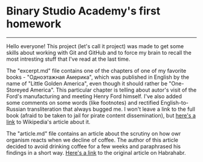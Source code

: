 # Binary Studio Academy's first homework

---

Hello everyone! This project (let's call it project) was made to get some skills about working with Git and GitHub and to force my brain to recall the most intresting stuff that I've read at the last time.

The "excerpt.md" file contains one of the chapters of one of my favorite books - "Одноэтажная Америка", which was published in English by the name of "Little Golden America", even though it should rather be "One-Storeyed America". This particular chapter is telling about autor's visit of the Ford's manufacturing and meeting Henry Ford himself. I've also added some comments on some words (like footnotes) and rectified English-to-Russian transliteration that always bugged me. I won't leave a link to the full book (afraid to be taken to jail for pirate content dissemination), but [here's a link](https://ru.wikipedia.org/wiki/Одноэтажная_Америка) to Wikipedia's article about it.

The "article.md" file contains an article about the scrutiny on how owr organism reacts when we decline of coffee. The author of this article decided to avoid drinking coffee for a few weeks and paraphrased his findings in a short way. [Here's a link](https://habrahabr.ru/company/smartprogress/blog/323710/) to the original article on Habrahabr.